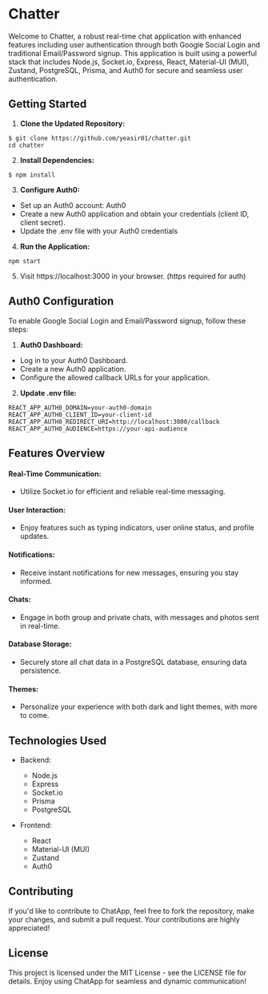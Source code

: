 # Chatter
Welcome to Chatter, a robust real-time chat application with enhanced features including user authentication through both Google Social Login and traditional Email/Password signup. This application is built using a powerful stack that includes Node.js, Socket.io, Express, React, Material-UI (MUI), Zustand, PostgreSQL, Prisma, and Auth0 for secure and seamless user authentication.

## Getting Started
1. **Clone the Updated Repository:**
```
$ git clone https://github.com/yeasir01/chatter.git
cd chatter
```
2. **Install Dependencies:**
```
$ npm install
```
3. **Configure Auth0:**
* Set up an Auth0 account: Auth0
* Create a new Auth0 application and obtain your credentials (client ID, client secret).
* Update the .env file with your Auth0 credentials

4. **Run the Application:**
```
npm start
```
5. Visit https://localhost:3000 in your browser. (https required for auth)


## Auth0 Configuration
To enable Google Social Login and Email/Password signup, follow these steps:

1. **Auth0 Dashboard:**
* Log in to your Auth0 Dashboard.
* Create a new Auth0 application.
* Configure the allowed callback URLs for your application.

2. **Update .env file:**
```
REACT_APP_AUTH0_DOMAIN=your-auth0-domain
REACT_APP_AUTH0_CLIENT_ID=your-client-id
REACT_APP_AUTH0_REDIRECT_URI=http://localhost:3000/callback
REACT_APP_AUTH0_AUDIENCE=https://your-api-audience
```

## Features Overview
#### Real-Time Communication:
* Utilize Socket.io for efficient and reliable real-time messaging.
#### User Interaction:
* Enjoy features such as typing indicators, user online status, and profile updates.
#### Notifications:
* Receive instant notifications for new messages, ensuring you stay informed.
#### Chats:
* Engage in both group and private chats, with messages and photos sent in real-time.
#### Database Storage:
* Securely store all chat data in a PostgreSQL database, ensuring data persistence.
#### Themes:
* Personalize your experience with both dark and light themes, with more to come.

## Technologies Used
* Backend:
    * Node.js
    * Express
    * Socket.io
    * Prisma
    * PostgreSQL

* Frontend:
    * React
    * Material-UI (MUI)
    * Zustand
    * Auth0

## Contributing
If you'd like to contribute to ChatApp, feel free to fork the repository, make your changes, and submit a pull request. Your contributions are highly appreciated!

## License
This project is licensed under the MIT License - see the LICENSE file for details.
Enjoy using ChatApp for seamless and dynamic communication!